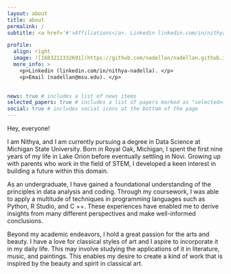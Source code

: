 ```yaml
---
layout: about
title: about
permalink: /
subtitle: <a href='#'>Affiliations</a>. Linkedin linkedin.com/in/nithya-nadella. 

profile:
  align: right
  image: ![1683212332691](https://github.com/nadellan/nadellan.github.io/assets/144257294/b7c9689f-63e7-4486-aa14-fb0885f6c253)
  more_info: >
    <p>Linkedin (linkedin.com/in/nithya-nadella). </p>
    <p>Email (nadellan@msu.edu). </p>
   

news: true # includes a list of news items
selected_papers: true # includes a list of papers marked as "selected={true}"
social: true # includes social icons at the bottom of the page
---
```


Hey, everyone!

I am Nithya, and I am currently pursuing a degree in Data Science at Michigan State University. Born in Royal Oak, Michigan, I spent the first nine years of my life in Lake Orion before eventually settling in Novi. Growing up with parents who work in the field of STEM, I developed a keen interest in building a future within this domain. 

As an undergraduate, I have gained a foundational understanding of the principles in data analysis and coding. Through my coursework, I was able to apply a multitude of techniques in programming languages such as Python, R Studio, and C ++. These experiences have enabled me to derive insights from many different perspectives and make well-informed conclusions.

Beyond my academic endeavors, I hold a great passion for the arts and beauty. I have a love for classical styles of art and I aspire to incorporate it in my daily life. This may involve studying the applications of it in literature, music, and paintings. This enables my desire to create a kind of work that is inspired by the beauty and spirit in classical art.

